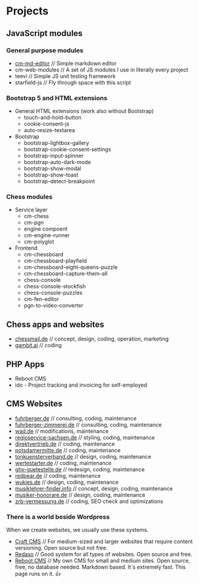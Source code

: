 # Projects

## JavaScript modules

### General purpose modules

- [cm-md-editor](works/readme?project=cm-md-editor) // Simple markdown editor
- cm-web-modules // A set of JS modules I use in literally every project
- teevi // Simple JS unit testing framework
- starfield-js // Fly through space with this script

### Bootstrap 5 and HTML extensions

- General HTML extensions (work also without Bootstrap)
  - touch-and-hold-button
  - cookie-consent-js
  - auto-resize-textarea
- Bootstrap
  - bootstrap-lightbox-gallery
  - bootstrap-cookie-consent-settings
  - bootstrap-input-spinner
  - bootstrap-auto-dark-mode
  - bootstrap-show-modal
  - bootstrap-show-toast
  - bootstrap-detect-breakpoint

### Chess modules

- Service layer
  - cm-chess
  - cm-pgn
  - engine compoent
  - cm-engine-runner
  - cm-polyglot
- Frontend
  - cm-chessboard
  - cm-chessboard-playfield
  - cm-chessboard-eight-queens-puzzle
  - cm-chessboard-capture-them-all
  - chess-console
  - chess-console-stockfish
  - chess-console-puzzles
  - cm-fen-editor
  - pgn-to-video-converter

## Chess apps and websites

- [chessmail.de](https://www.chessmail.de) // concept, design, coding, operation, marketing
- [gambit.ai](https://gambit.ai) // coding

## PHP Apps

- Reboot CMS
- ido - Project tracking and invoicing for self-employed

## CMS Websites

- [fuhrberger.de](https://fuhrberger.de) // consulting, coding, maintenance
- [fuhrberger-zimmerei.de](https://fuhrberger-zimmerei.de) // consulting, coding, maintenance
- [wad.de](https://wad.de) // modifications, maintenance
- [regioservice-sachsen.de](regioservice-sachsen.de) // styling, coding, maintenance
- [direktvertrieb.de](https://direktvertrieb.de) // coding, maintenance
- [potsdamermitte.de](https://potsdamermitte.de) // coding, maintenance
- [tonkuensterverband.de](https://www.tonkuenstlerverband.de) // design, coding, maintenance
- [wertestarter.de](https://wertestarter.de) // coding, maintenance
- [ghv-guetestelle.de](https://www.ghv-guetestelle.de) // redesign, coding, maintenance
- [redpear.de](https://redpear.de) // coding, maintenance
- [wukies.de](https://wukies.de) // design, coding, maintenance
- [musiklehrer-finder.info](https://musiklehrer-finder.info) // concept, design, coding, maintenance
- [musiker-honorare.de](https://musiker-honorare.de) // design, coding, maintenance
- [zrb-vermessung.de](https://zrb-vermessung.de) // coding, SEO check and optimizations

### There is a world beside Wordpress

When we create websites, we usually use these systems. 

- [Craft CMS](https://craftcms.com) // For medium-sized and larger websites that require content versioning. Open source
  but not free.
- [Redaxo](https://redaxo.org) // Good system for all types of websites. Open source and free.
- [Reboot CMS](https://github.com/shaack/reboot-cms) // My own CMS for small and medium sites. Open source, free, no
  database needed. Markdown based. It´s extremely fast. This page runs on it. 👍